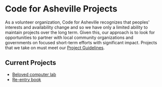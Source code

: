 # Code for Asheville Projects

As a volunteer organization, Code for Asheville recognizes that peoples' interests and availability change and so we have only a limited ability to maintain projects over the long term. Given this, our approach is to look for opportunities to partner with local community organizations and governments on focused short-term efforts with significant impact. Projects that we take on must meet our [Project Guidelines](project-guidelines.md).

## Current Projects

* [Beloved computer lab](./project-pages/BeLoved-internet-cafe.md)
* [Re-entry book](./project-pages/reentry-book.md)
